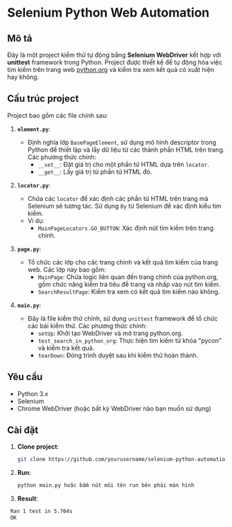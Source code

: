 # Selenium Python Web Automation

## Mô tả

Đây là một project kiểm thử tự động bằng **Selenium WebDriver** kết hợp với **unittest** framework trong Python. Project được thiết kế để tự động hóa việc tìm kiếm trên trang web [python.org](https://www.python.org) và kiểm tra xem kết quả có xuất hiện hay không. 

## Cấu trúc project

Project bao gồm các file chính sau:

1. **`element.py`**:
    - Định nghĩa lớp `BasePageElement`, sử dụng mô hình descriptor trong Python để thiết lập và lấy dữ liệu từ các thành phần HTML trên trang. Các phương thức chính:
      - `__set__`: Đặt giá trị cho một phần tử HTML dựa trên `locator`.
      - `__get__`: Lấy giá trị từ phần tử HTML đó.
    
2. **`locator.py`**:
    - Chứa các `locator` để xác định các phần tử HTML trên trang mà Selenium sẽ tương tác. Sử dụng `By` từ Selenium để xác định kiểu tìm kiếm.
    - Ví dụ:
      - `MainPageLocators.GO_BUTTON`: Xác định nút tìm kiếm trên trang chính.

3. **`page.py`**:
    - Tổ chức các lớp cho các trang chính và kết quả tìm kiếm của trang web. Các lớp này bao gồm:
      - `MainPage`: Chứa logic liên quan đến trang chính của python.org, gồm chức năng kiểm tra tiêu đề trang và nhấp vào nút tìm kiếm.
      - `SearchResultPage`: Kiểm tra xem có kết quả tìm kiếm nào không.

4. **`main.py`**:
    - Đây là file kiểm thử chính, sử dụng `unittest` framework để tổ chức các bài kiểm thử. Các phương thức chính:
      - `setUp`: Khởi tạo WebDriver và mở trang python.org.
      - `test_search_in_python_org`: Thực hiện tìm kiếm từ khóa "pycon" và kiểm tra kết quả.
      - `tearDown`: Đóng trình duyệt sau khi kiểm thử hoàn thành.

## Yêu cầu

- Python 3.x
- Selenium
- Chrome WebDriver (hoặc bất kỳ WebDriver nào bạn muốn sử dụng)

## Cài đặt

1. **Clone project**:

   ```bash
   git clone https://github.com/yourusername/selenium-python-automation.git

2. **Run**:

   ```bash
   python main.py hoặc bấm nút mũi tên run bên phải màn hình

3. **Result**:

  ```bash
   Ran 1 test in 5.764s
   OK
